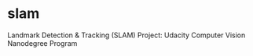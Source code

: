 # slam
Landmark Detection &amp; Tracking (SLAM) Project: Udacity Computer Vision Nanodegree Program
